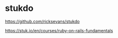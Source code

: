 # stukdo
https://github.com/ricksevans/stukdo

https://stuk.io/en/courses/ruby-on-rails-fundamentals